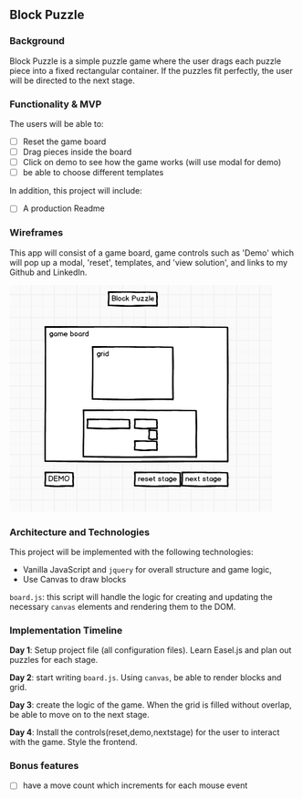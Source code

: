 ## Block Puzzle

### Background

Block Puzzle is a simple puzzle game where the user drags each puzzle piece into a fixed rectangular container. If the puzzles fit perfectly, the user will be directed to the next stage.

### Functionality & MVP  

The users will be able to:

- [ ] Reset the game board
- [ ] Drag pieces inside the board
- [ ] Click on demo to see how the game works (will use modal for demo)
- [ ] be able to choose different templates

In addition, this project will include:

- [ ] A production Readme

### Wireframes

This app will consist of a game board, game controls such as 'Demo' which will pop up a modal, 'reset', templates, and 'view solution', and links to my Github and LinkedIn.

![wireframes](images/wireframe.png)

### Architecture and Technologies

This project will be implemented with the following technologies:

- Vanilla JavaScript and `jquery` for overall structure and game logic,
- Use Canvas to draw blocks

`board.js`: this script will handle the logic for creating and updating the necessary `canvas` elements and rendering them to the DOM.


### Implementation Timeline

**Day 1**: Setup project file (all configuration files). Learn Easel.js and plan out puzzles for each stage.

**Day 2**: start writing `board.js`. Using `canvas`, be able to render blocks and grid.

**Day 3**: create the logic of the game. When the grid is filled without overlap, be able to move on to the next stage.


**Day 4**: Install the controls(reset,demo,nextstage) for the user to interact with the game.  Style the frontend.

### Bonus features

- [ ] have a move count which increments for each mouse event